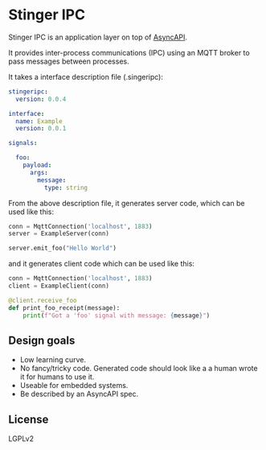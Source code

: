 # Stinger IPC

Stinger IPC is an application layer on top of [AsyncAPI](https://asyncapio.org).  

It provides inter-process communications (IPC) using an MQTT broker to pass messages between processes.

It takes a interface description file (.singeripc):

```yaml
stingeripc:
  version: 0.0.4

interface:
  name: Example
  version: 0.0.1

signals:

  foo:
    payload:
      args:
        message: 
          type: string
```

From the above description file, it generates server code, which can be used like this:

```py
conn = MqttConnection('localhost', 1883)
server = ExampleServer(conn)

server.emit_foo("Hello World")
```

and it generates client code which can be used like this:

```py
conn = MqttConnection('localhost', 1883)
client = ExampleClient(conn)

@client.receive_foo
def print_foo_receipt(message):
    print(f"Got a 'foo' signal with message: {message}")
```

## Design goals

 * Low learning curve.
 * No fancy/tricky code.  Generated code should look like a a human wrote it for humans to use it.
 * Useable for embedded systems.
 * Be described by an AsyncAPI spec.

## License

LGPLv2
